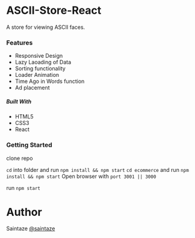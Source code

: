 # ASCII-Store-React
A store for viewing ASCII faces.

### Features
+ Responsive Design
+ Lazy Laoading of Data
+ Sorting functionality
+ Loader Animation
+ Time Ago in Words function
+ Ad placement

##### Built With
+ HTML5
+ CSS3
+ React

### Getting Started
clone repo

`cd` into folder and run `npm install && npm start`
`cd ecommerce` and run `npm install && npm start`
Open browser with `port 3001 || 3000`

run `npm start`

# Author
Saintaze [@saintaze](https://github.com/saintaze/)
